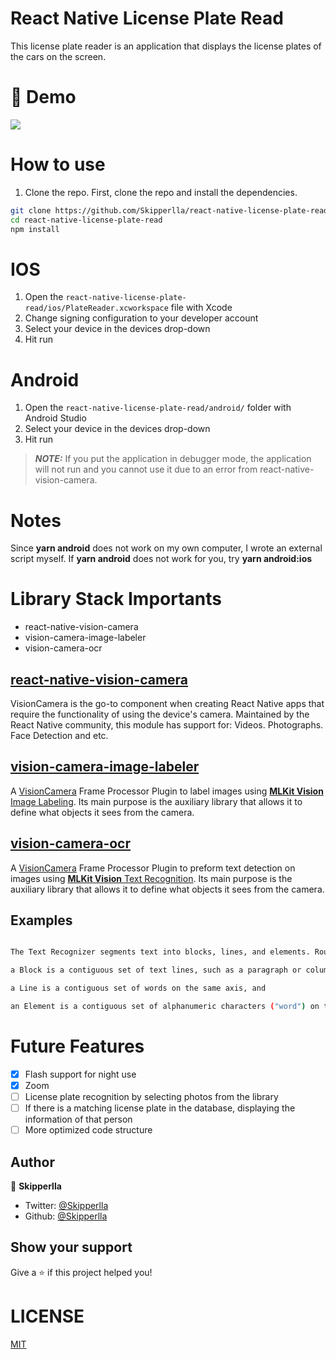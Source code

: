 # React Native License Plate Read

This license plate reader is an application that displays the license plates of the cars on the screen.

# 🚀 Demo

![](https://media.giphy.com/media/lHFziIsBdO1glJrMIC/giphy.gif)

# How to use

1. Clone the repo.
   First, clone the repo and install the dependencies.

```bash
git clone https://github.com/Skipperlla/react-native-license-plate-read.git
cd react-native-license-plate-read
npm install
```

# IOS

1. Open the `react-native-license-plate-read/ios/PlateReader.xcworkspace` file with Xcode
2. Change signing configuration to your developer account
3. Select your device in the devices drop-down
4. Hit run

# Android

1. Open the `react-native-license-plate-read/android/` folder with Android Studio
2. Select your device in the devices drop-down
3. Hit run

> **_NOTE:_** If you put the application in debugger mode, the application will not run and you cannot use it due to an error from react-native-vision-camera.

# Notes

Since **yarn android** does not work on my own computer, I wrote an external script myself. If **yarn android** does not work for you, try **yarn android:ios**

# Library Stack Importants

- react-native-vision-camera
- vision-camera-image-labeler
- vision-camera-ocr

## **[react-native-vision-camera](https://github.com/mrousavy/react-native-vision-camera)**

VisionCamera is the go-to component when creating React Native apps that require the functionality of using the device's camera. Maintained by the React Native community, this module has support for: Videos. Photographs. Face Detection and etc.

## **[vision-camera-image-labeler](https://github.com/mrousavy/vision-camera-image-labeler)**

A [VisionCamera](https://github.com/mrousavy/react-native-vision-camera) Frame Processor Plugin to label images using [**MLKit Vision** Image Labeling](https://developers.google.com/ml-kit/vision/image-labeling). Its main purpose is the auxiliary library that allows it to define what objects it sees from the camera.

## **[**vision-camera-ocr**](https://github.com/aarongrider/vision-camera-ocr)**

A [VisionCamera](https://github.com/mrousavy/react-native-vision-camera) Frame Processor Plugin to preform text detection on images using [**MLKit Vision** Text Recognition](https://developers.google.com/ml-kit/vision/text-recognition). Its main purpose is the auxiliary library that allows it to define what objects it sees from the camera.

## Examples

```bash

The Text Recognizer segments text into blocks, lines, and elements. Roughly speaking:

a Block is a contiguous set of text lines, such as a paragraph or column,

a Line is a contiguous set of words on the same axis, and

an Element is a contiguous set of alphanumeric characters ("word") on the same axis in most Latin languages, or a character in others
```

# Future Features

- [x] Flash support for night use
- [x] Zoom
- [ ] License plate recognition by selecting photos from the library
- [ ] If there is a matching license plate in the database, displaying the information of that person
- [ ] More optimized code structure

## Author

👤 **Skipperlla**

- Twitter: [@Skipperlla](https://twitter.com/Skipperlla)
- Github: [@Skipperlla](https://github.com/Skipperlla)

## Show your support

Give a ⭐️ if this project helped you!

# LICENSE

[MIT](https://github.com/Skipperlla/react-native-license-plate-read/blob/main/LICENSE)
